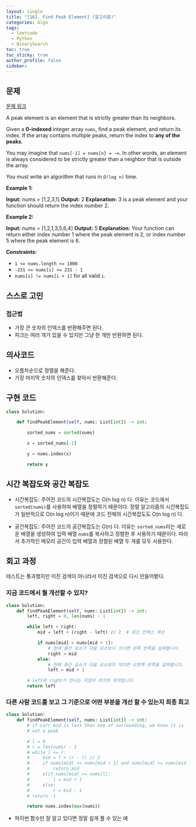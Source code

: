 ```yaml
---
layout: single
title: "[162. Find Peak Element] (알고리즘)"
categories: Algo
tags:
  - leetcode
  - Python
  - BinarySearch
toc: true
toc_sticky: true
author_profile: false
sidebar:
---
```

## 문제

[문제 링크](https://leetcode.com/problems/find-peak-element/?envType=study-plan-v2&envId=top-interview-150)

A peak element is an element that is strictly greater than its neighbors.

Given a **0-indexed** integer array `nums`, find a peak element, and return its index. If the array contains multiple peaks, return the index to **any of the peaks**.

You may imagine that `nums[-1] = nums[n] = -∞`. In other words, an element is always considered to be strictly greater than a neighbor that is outside the array.

You must write an algorithm that runs in `O(log n)` time.

**Example 1:**

**Input:** nums = [1,2,3,1]
**Output:** 2
**Explanation:** 3 is a peak element and your function should return the index number 2.

**Example 2:**

**Input:** nums = [1,2,1,3,5,6,4]
**Output:** 5
**Explanation:** Your function can return either index number 1 where the peak element is 2, or index number 5 where the peak element is 6.

**Constraints:**

- `1 <= nums.length <= 1000`
- `-231 <= nums[i] <= 231 - 1`
- `nums[i] != nums[i + 1]` for all valid `i`.



## 스스로 고민

### 접근법

- 가장 큰 숫자의 인덱스를 반환해주면 된다.
- 피크는 여러 개가 있을 수 있지만 그냥 한 개만 반환하면 된다.

## 의사코드

- 오름차순으로 정렬을 해준다.
- 가장 마지막 숫자의 인덱스를 찾아서 반환해준다.

## 구현 코드

```python
class Solution:

    def findPeakElement(self, nums: List[int]) -> int:

        sorted_nums = sorted(nums)

        x = sorted_nums[-1]

        y = nums.index(x)

        return y
```

## 시간 복잡도와 공간 복잡도

- 시간복잡도: 주어진 코드의 시간복잡도는 O(n log n) 다. 이유는 코드에서 `sorted(nums)`를 사용하여 배열을 정렬하기 때문이다. 정렬 알고리즘의 시간복잡도가 일반적으로 O(n log n)이기 때문에 코드 전체의 시간복잡도도 O(n log n) 다.
    
- 공간복잡도: 주어진 코드의 공간복잡도는 O(n) 다. 이유는 `sorted_nums`라는 새로운 배열을 생성하여 입력 배열 `nums`를 복사하고 정렬한 후 사용하기 때문이다. 따라서 추가적인 메모리 공간이 입력 배열과 정렬된 배열 두 개를 모두 사용한다.
    
## 회고 과정

테스트는 통과했지만 이진 검색이 아니라서 이진 검색으로 다시 만들어봤다.

### 지금 코드에서 뭘 개선할 수 있지?

```python
class Solution:
    def findPeakElement(self, nums: List[int]) -> int:
        left, right = 0, len(nums) - 1

        while left < right:
            mid = left + (right - left) // 2  # 중간 인덱스 계산

            if nums[mid] > nums[mid + 1]:
                # 현재 중간 요소가 다음 요소보다 크다면 왼쪽 반쪽을 살펴봅니다.
                right = mid
            else:
                # 현재 중간 요소가 다음 요소보다 작다면 오른쪽 반쪽을 살펴봅니다.
                left = mid + 1

        # left와 right가 만나는 지점이 피크의 위치입니다.
        return left

```

### 다른 사람 코드를 보고 그 기준으로 어떤 부분을 개선 할 수 있는지 최종 회고

```python
class Solution:
    def findPeakElement(self, nums: List[int]) -> int:
        # if curr mid is less than one of surrounding, we know it is
        # not a peak

        # l = 0
        # r = len(nums) - 1
        # while l <= r:
        #     mid = l + (r - l) // 2
        #     if nums[mid] >= nums[mid + 1] and nums[mid] >= nums[mid - 1]:
        #         return mid
        #     elif nums[mid] >= nums[l]:
        #         l = mid + 1
        #     else:
        #         r = mid - 1
        # return -1

        return nums.index(max(nums))
```

- 파이썬 함수만 잘 알고 있다면 정말 쉽게 풀 수 있는 예

